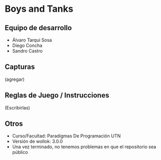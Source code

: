 # Boys and Tanks

## Equipo de desarrollo

- Álvaro Tarqui Sosa
- Diego Concha
- Sandro Castro
  
## Capturas

(agregar)

## Reglas de Juego / Instrucciones

(Escribirlas)


## Otros

- Curso/Facultad: Paradigmas De Programación UTN
- Versión de wollok: 3.0.0
- Una vez terminado, no tenemos problemas en que el repositorio sea público
